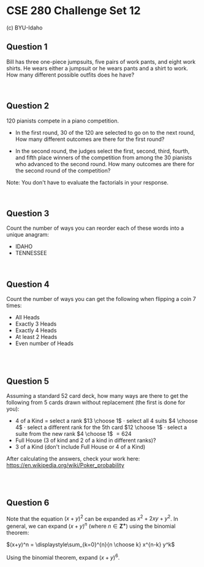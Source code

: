 # CSE 280 Challenge Set 12

(c) BYU-Idaho

## Question 1

Bill has three one-piece jumpsuits, five pairs of work pants, and eight work shirts.  He wears either a jumpsuit or he wears pants and a shirt to work.  How many different possible outfits does he have?

<br />

## Question 2

120 pianists compete in a piano competition.  

* In the first round, 30 of the 120 are selected to go on to the next round,  How many different outcomes are there for the first round?

* In the second round, the judges select the first, second, third, fourth, and fifth place winners of the competition from among the 30 pianists who advanced to the second round.  How many outcomes are there for the second round of the competition?

Note: You don't have to evaluate the factorials in your response.

<br />

## Question 3

Count the number of ways you can reorder each of these words into a unique anagram:

* IDAHO
* TENNESSEE

<br />

## Question 4

Count the number of ways you can get the following when flipping a coin 7 times:

* All Heads
* Exactly 3 Heads
* Exactly 4 Heads
* At least 2 Heads
* Even number of Heads

<br /><br />

## Question 5

Assuming a standard 52 card deck, how many ways are there to get the following from 5 cards drawn without replacement (the first is done for you):

* 4 of a Kind = select a rank $13 \choose 1$ $\cdot$ select all 4 suits $4 \choose 4$ $\cdot$ select a different rank for the 5th card $12 \choose 1$ $\cdot$ select a suite from the new rank $4 \choose 1$ $= 624$
* Full House (3 of kind and 2 of a kind in different ranks)?
* 3 of a Kind (don't include Full House or 4 of a Kind)

After calculating the answers, check your work here: https://en.wikipedia.org/wiki/Poker_probability

<br /><br />



## Question 6

Note that the equation $(x+y)^2$ can be expanded as $x^2 + 2xy + y^2$.  In general, we can expand $(x+y)^n$ (where $n \in \mathbf{Z^+}$) using the binomial theorem:

$(x+y)^n = \displaystyle\sum_{k=0}^{n}{n \choose k} x^{n-k} y^k$

Using the binomial theorem, expand $(x+y)^6$.
